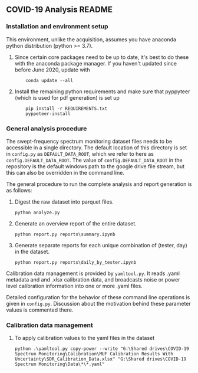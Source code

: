 ## COVID-19 Analysis README

### Installation and environment setup
This environment, unlike the acquisition, assumes you have anaconda python distribution (python >= 3.7).

1.	Since certain core packages need to be up to date, it's best to do these with the anaconda package manager. If you haven't updated since before June 2020, update with
	```
		conda update --all
	```
2.	Install the remaining python requirements and make sure that pyppyteer (which is used for pdf generation) is set up

	```
		pip install -r REQUIREMENTS.txt
        pyppeteer-install
	```

### General analysis procedure
The swept-frequency spectrum monitoring dataset files needs to be accessible in a single directory. The
default location of this directory is set in `config.py` as `DEFAULT_DATA_ROOT`, which we refer to here
as `config.DEFAULT_DATA_ROOT`. The value of `config.DEFAULT_DATA_ROOT` in the repository is the
default windows path to the google drive file stream, but this can also be overridden in the command line.

The general procedure to run the complete analysis and report generation is as follows:

1. Digest the raw dataset into parquet files.
    ```
    python analyze.py
    ```
2. Generate an overview report of the entire dataset.
    ```
    python report.py reports\summary.ipynb
    ```
3. Generate separate reports for each unique combination of (tester, day) in the dataset.
    ```
    python report.py reports\daily_by_tester.ipynb
    ```

Calibration data management is provided by `yamltool.py`. It reads .yaml metadata and
and .xlsx calibration data, and broadcasts noise or power level calibration information into one or
more .yaml files.

Detailed configuration for the behavior of these command line operations is
given in `config.py`. Discussion about the motivation behind these parameter
values is commented there.

### Calibration data management

1. To apply calibration values to the yaml files in the dataset
    ```
    python .\yamltool.py copy-power --write "G:\Shared drives\COVID-19 Spectrum Monitoring\Calibration\MUF Calibration Results With Uncertainty\SDR_Calibration_Data.xlsx" "G:\Shared drives\COVID-19 Spectrum Monitoring\Data\*\*.yaml"
    ```